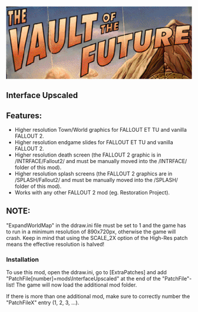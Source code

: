<p align="center"><img src="interface_upscaled.gif" alt="Interface Upscaled"/></p>

Interface Upscaled
------------------

## Features:
- Higher resolution Town/World graphics for FALLOUT ET TU and vanilla FALLOUT 2.
- Higher resolution endgame slides for FALLOUT ET TU and vanilla FALLOUT 2.
- Higher resolution death screen (the FALLOUT 2 graphic is in /INTRFACE/Fallout2/ and must be manually moved into the /INTRFACE/ folder of this mod).
- Higher resolution splash screens (the FALLOUT 2 graphics are in /SPLASH/Fallout2/ and must be manually moved into the /SPLASH/ folder of this mod).
- Works with any other FALLOUT 2 mod (eg. Restoration Project).

## NOTE:
"ExpandWorldMap" in the ddraw.ini file must be set to 1 and the game has to run in a minimum resolution of 890x720px, otherwise the game will crash. Keep in mind that using the SCALE_2X option of the High-Res patch means the effective resolution is halved! 

### Installation
To use this mod, open the ddraw.ini, go to [ExtraPatches] and add "PatchFile[number]=mods\InterfaceUpscaled" at the end of the "PatchFile"-list!
The game will now load the additional mod folder.

If there is more than one additional mod, make sure to correctly number the "PatchFileX" entry (1, 2, 3, ...).
